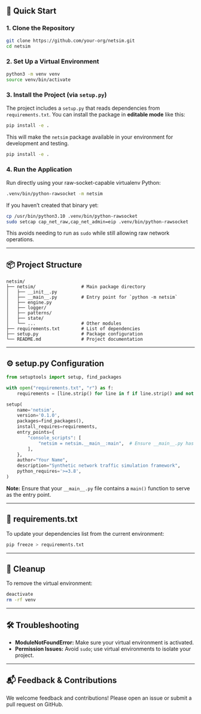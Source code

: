 ## 🚀 Quick Start

### 1. Clone the Repository

```bash
git clone https://github.com/your-org/netsim.git
cd netsim
```

### 2. Set Up a Virtual Environment

```bash
python3 -m venv venv
source venv/bin/activate
```

### 3. Install the Project (via `setup.py`)

The project includes a `setup.py` that reads dependencies from `requirements.txt`. You can install the package in **editable mode** like this:

```bash
pip install -e .
```

This will make the `netsim` package available in your environment for development and testing.


```bash
pip install -e .
```

### 4. Run the Application

Run directly using your raw-socket-capable virtualenv Python:

```bash
.venv/bin/python-rawsocket -m netsim
```

If you haven’t created that binary yet:

```bash
cp /usr/bin/python3.10 .venv/bin/python-rawsocket
sudo setcap cap_net_raw,cap_net_admin=eip .venv/bin/python-rawsocket
```

This avoids needing to run as `sudo` while still allowing raw network operations.

---

## 📦 Project Structure

```text
netsim/
├── netsim/                 # Main package directory
│   ├── __init__.py
│   ├── __main__.py         # Entry point for `python -m netsim`
│   ├── engine.py
│   ├── logger/
│   ├── patterns/
│   ├── state/
│   └── ...                 # Other modules
├── requirements.txt        # List of dependencies
├── setup.py                # Package configuration
└── README.md               # Project documentation
```

---

## ⚙️ setup.py Configuration

```python
from setuptools import setup, find_packages

with open("requirements.txt", "r") as f:
    requirements = [line.strip() for line in f if line.strip() and not line.startswith("#")]

setup(
    name='netsim',
    version='0.1.0',
    packages=find_packages(),
    install_requires=requirements,
    entry_points={
        "console_scripts": [
            "netsim = netsim.__main__:main",  # Ensure __main__.py has a main() function
        ],
    },
    author="Your Name",
    description="Synthetic network traffic simulation framework",
    python_requires='>=3.8',
)
```

**Note:** Ensure that your `__main__.py` file contains a `main()` function to serve as the entry point.

---

## 📄 requirements.txt

To update your dependencies list from the current environment:

```bash
pip freeze > requirements.txt
```

---

## 🧼 Cleanup

To remove the virtual environment:

```bash
deactivate
rm -rf venv
```

---

## 🛠 Troubleshooting

- **ModuleNotFoundError:** Make sure your virtual environment is activated.
- **Permission Issues:** Avoid `sudo`; use virtual environments to isolate your project.

---

## 📬 Feedback & Contributions

We welcome feedback and contributions! Please open an issue or submit a pull request on GitHub.
